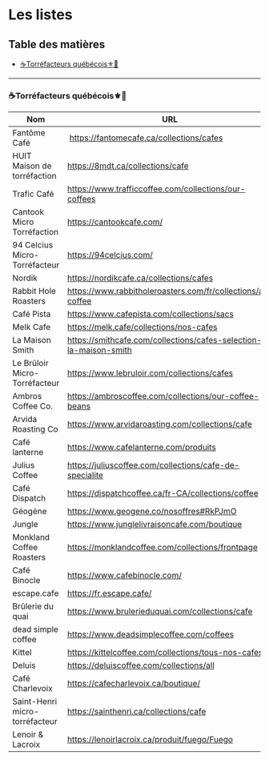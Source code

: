 # Les listes

## Table des matières

- [☕Torréfacteurs québécois⚜️🍁](#☕torréfacteurs-québécois⚜️🍁)

---

### ☕Torréfacteurs québécois⚜️🍁
Nom | URL
------------------------------------- | ------------------------------------
Fantôme Café | https://fantomecafe.ca/collections/cafes
HUIT Maison de torréfaction | https://8mdt.ca/collections/cafe
Trafic Café | https://www.trafficcoffee.com/collections/our-coffees
Cantook Micro Torréfaction | https://cantookcafe.com/
94 Celcius Micro-Torréfacteur | https://94celcius.com/
Nordik | https://nordikcafe.ca/collections/cafes
Rabbit Hole Roasters | https://www.rabbitholeroasters.com/fr/collections/all-coffee
Café Pista | https://www.cafepista.com/collections/sacs
Melk Cafe | https://melk.cafe/collections/nos-cafes
La Maison Smith | https://smithcafe.com/collections/cafes-selection-la-maison-smith
Le Brûloir Micro-Torréfacteur | https://www.lebruloir.com/collections/cafes 
Ambros Coffee Co. | https://ambroscoffee.com/collections/our-coffee-beans
Arvida Roasting Co | https://www.arvidaroasting.com/collections/cafe
Café lanterne | https://www.cafelanterne.com/produits
Julius Coffee | https://juliuscoffee.com/collections/cafe-de-specialite
Café Dispatch | https://dispatchcoffee.ca/fr-CA/collections/coffee
Géogène | https://www.geogene.co/nosoffres#RkPJmO
Jungle | https://www.junglelivraisoncafe.com/boutique
Monkland Coffee Roasters | https://monklandcoffee.com/collections/frontpage
Café Binocle | https://www.cafebinocle.com/
escape.cafe | https://fr.escape.cafe/
Brûlerie du quai | https://www.brulerieduquai.com/collections/cafe
dead simple coffee | https://www.deadsimplecoffee.com/coffees
Kittel | https://kittelcoffee.com/collections/tous-nos-cafes
Deluis | https://deluiscoffee.com/collections/all
Café Charlevoix | https://cafecharlevoix.ca/boutique/
Saint-Henri micro-torréfacteur | https://sainthenri.ca/collections/cafe
Lenoir & Lacroix | https://lenoirlacroix.ca/produit/fuego/Fuego

